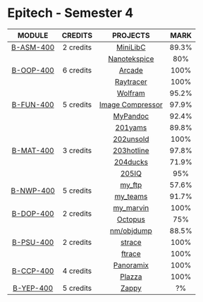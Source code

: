 # Epitech - Semester 4

<table>
  <thead style="font-size: 1rem">
    <tr>
      <th>MODULE</th>
      <th>CREDITS</th>
      <th>PROJECTS</th>
      <th>MARK</th>
    </tr>
  </thead>
  <tbody style="font-size: 1rem; text-align: center">
    <tr>
      <td rowspan="1">
        <a href="./B-ASM-400">B-ASM-400</a>
      </td>
      <td rowspan="1">2 credits</td>
      <td>
        <a href="./B-ASM-400/asmminilibc">MiniLibC</a>
      </td>
      <td>
        89.3%
      </td>
    </tr>
    <tr>
      <td rowspan="3">
        <a href="./B-OOP-400">B-OOP-400</a>
      </td>
      <td rowspan="3">6 credits</td>
      <td>
        <a href="https://github.com/milimarg/nanotekspice">Nanotekspice</a>
      </td>
      <td>
        80%
      </td>
    </tr>
    <tr>
      <td>
        <a href="https://github.com/milimarg/arcade">Arcade</a>
      </td>
      <td>
        100%
      </td>
    </tr>
    <tr>
      <td>
        <a href="https://github.com/milimarg/Raytracer">Raytracer</a>
      </td>
      <td>
        100%
      </td>
    </tr>
    <tr>
      <td rowspan="3">
        <a href="./B-FUN-400">B-FUN-400</a>
      </td>
      <td rowspan="3">5 credits</td>
      <td>
        <a href="./B-FUN-400/wolfram">Wolfram</a>
      </td>
      <td>
        95.2%
      </td>
    </tr>
    <tr>
      <td>
        <a href="./B-FUN-400/compressor">Image Compressor</a>
      </td>
      <td>
        97.9%
      </td>
    </tr>
    <tr>
      <td>
        <a href="./B-FUN-400/mypandoc">MyPandoc</a>
      </td>
      <td>
        92.4%
      </td>
    </tr>
    <tr>
      <td rowspan="5">
        <a href="./B-MAT-400">B-MAT-400</a>
      </td>
      <td rowspan="5">3 credits</td>
      <td>
        <a href="./B-MAT-400/201yams">201yams</a>
      </td>
      <td>
        89.8%
      </td>
    </tr>
    <tr>
      <td>
        <a href="./B-MAT-400/202unsold">202unsold</a>
      </td>
      <td>
        100%
      </td>
    </tr>
    <tr>
      <td>
        <a href="./B-MAT-400/203hotline">203hotline</a>
      </td>
      <td>
        97.8%
      </td>
    </tr>
    <tr>
      <td>
        <a href="./B-MAT-400/204ducks">204ducks</a>
      </td>
      <td>
        71.9%
      </td>
    </tr>
    <tr>
      <td>
        <a href="./B-MAT-400/205IQ">205IQ</a>
      </td>
      <td>
        95%
      </td>
    </tr>
    <tr>
      <td rowspan="2">
        <a href="./B-NWP-400">B-NWP-400</a>
      </td>
      <td rowspan="2">5 credits</td>
      <td>
        <a href="./B-NWP-400/myftp">my_ftp</a>
      </td>
      <td>
        57.6%
      </td>
    </tr>
    <tr>
        <td>
          <a href="./B-NWP-400/myteams">my_teams</a>
        </td>
        <td>
          91.7%
        </td>
    </tr>
    <tr>
      <td rowspan="2">
        <a href="./B-DOP-400">B-DOP-400</a>
      </td>
      <td rowspan="2">2 credits</td>
      <td>
        <a href="./B-DOP-400/mymarvin">my_marvin</a>
      </td>
      <td>
        100%
      </td>
    </tr>
    <tr>
      <td>
        <a href="./B-DOP-400/octopus">Octopus</a>
      </td>
      <td>
        75%
      </td>
    </tr>
    <tr>
      <td rowspan="3">
        <a href="./B-PSU-400">B-PSU-400</a>
      </td>
      <td rowspan="3">2 credits</td>
      <td>
        <a href="./B-PSU-400/nmobjdump">nm/objdump</a>
      </td>
      <td>
        88.5%
      </td>
    </tr>
    <tr>
      <td>
        <a href="./B-PSU-400/strace">strace</a>
      </td>
      <td>
        100%
      </td>
    </tr>
    <tr>
      <td>
        <a href="./B-PSU-400/ftrace">ftrace</a>
      </td>
      <td>
        100%
      </td>
    </tr>
    <tr>
      <td rowspan="2">
        <a href="./B-CCP-400">B-CCP-400</a>
      </td>
      <td rowspan="2">4 credits</td>
      <td>
        <a href="./B-CCP-400/panoramix">Panoramix</a>
      </td>
      <td>
        100%
      </td>
    </tr>
    <tr>
      <td>
        <a href="./B-CCP-400/theplazza">Plazza</a>
      </td>
      <td>
        100%
      </td>
    </tr>
    <tr>
      <td rowspan="1">
        <a href="./B-YEP-400">B-YEP-400</a>
      </td>
      <td rowspan="1">5 credits</td>
      <td>
        <a href="./B-YEP-400">Zappy</a>
      </td>
      <td>
        ?%
      </td>
    </tr>
  </tbody>
</table>
